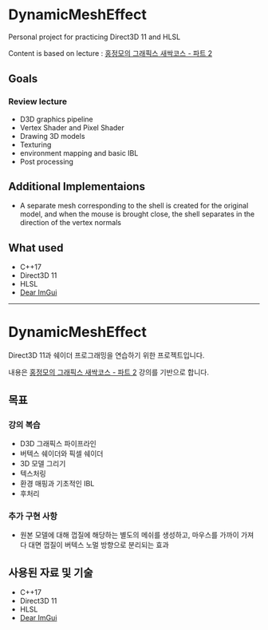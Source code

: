 # DynamicMeshEffect

Personal project for practicing Direct3D 11 and HLSL

Content is based on lecture : [홍정모의 그래픽스 새싹코스 - 파트 2](https://honglab.co.kr/courses/graphicspt2)

## Goals

### Review lecture

- D3D graphics pipeline
- Vertex Shader and Pixel Shader
- Drawing 3D models
- Texturing
- environment mapping and basic IBL
- Post processing

## Additional Implementaions

- A separate mesh corresponding to the shell is created for the original model, and when the mouse is brought close, the shell separates in the direction of the vertex normals

## What used

- C++17
- Direct3D 11
- HLSL
- [Dear ImGui](https://github.com/ocornut/imgui)

---

# DynamicMeshEffect

Direct3D 11과 쉐이더 프로그래밍을 연습하기 위한 프로젝트입니다.

내용은 [홍정모의 그래픽스 새싹코스 - 파트 2](https://honglab.co.kr/courses/graphicspt2) 강의를 기반으로 합니다.

## 목표

### 강의 복습

- D3D 그래픽스 파이프라인
- 버텍스 쉐이더와 픽셀 쉐이더
- 3D 모델 그리기
- 텍스처링
- 환경 매핑과 기초적인 IBL
- 후처리

### 추가 구현 사항

- 원본 모델에 대해 껍질에 해당하는 별도의 메쉬를 생성하고, 마우스를 가까이 가져다 대면 껍질이 버텍스 노멀 방향으로 분리되는 효과


## 사용된 자료 및 기술

- C++17
- Direct3D 11
- HLSL
- [Dear ImGui](https://github.com/ocornut/imgui)
